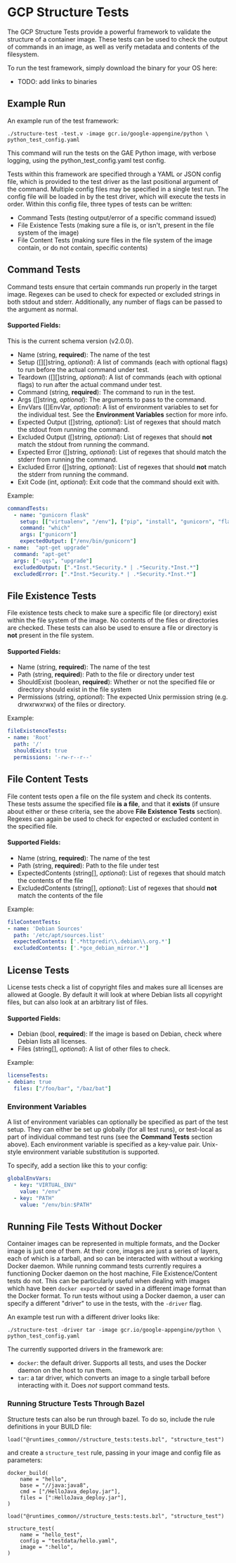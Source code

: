 GCP Structure Tests
====================

The GCP Structure Tests provide a powerful framework to validate the structure 
of a container image. These tests can be used to check the output of commands 
in an image, as well as verify metadata and contents of the filesystem.

To run the test framework, simply download the binary for your OS here:
- TODO: add links to binaries

## Example Run
An example run of the test framework:
```shell
./structure-test -test.v -image gcr.io/google-appengine/python \
python_test_config.yaml
```
This command will run the tests on the GAE Python image, with verbose logging, 
using the python_test_config.yaml test config.

Tests within this framework are specified through a YAML or JSON config file, 
which is provided to the test driver as the last positional argument of the 
command. Multiple config files may be specified in a single test run. The 
config file will be loaded in by the test driver, which will execute the tests 
in order. Within this config file, three types of tests can be written: 

- Command Tests (testing output/error of a specific command issued)
- File Existence Tests (making sure a file is, or isn't, present in the 
file system of the image)
- File Content Tests (making sure files in the file system of the image 
contain, or do not contain, specific contents)

## Command Tests
Command tests ensure that certain commands run properly in the target image.
Regexes can be used to check for expected or excluded strings in both stdout 
and stderr. Additionally, any number of flags can be passed to the argument 
as normal.

#### Supported Fields:

This is the current schema version (v2.0.0).

- Name (string, **required**): The name of the test
- Setup ([][]string, *optional*): A list of commands 
(each with optional flags) to run before the actual command under test.
- Teardown ([][]string, *optional*): A list of commands 
(each with optional flags) to run after the actual command under test.
- Command (string, **required**): The command to run in the test.
- Args ([]string, *optional*): The arguments to pass to the command.
- EnvVars ([]EnvVar, *optional*): A list of environment variables to set for 
the individual test. See the **Environment Variables** section for more info.
- Expected Output ([]string, *optional*): List of regexes that should 
match the stdout from running the command.
- Excluded Output ([]string, *optional*): List of regexes that should **not** 
match the stdout from running the command.
- Expected Error ([]string, *optional*): List of regexes that should 
match the stderr from running the command.
- Excluded Error ([]string, *optional*): List of regexes that should **not** 
match the stderr from running the command.
- Exit Code (int, *optional*): Exit code that the command should exit with.

Example:
```yaml
commandTests:
  - name: "gunicorn flask"
    setup: [["virtualenv", "/env"], ["pip", "install", "gunicorn", "flask"]]
    command: "which"
    args: ["gunicorn"]
    expectedOutput: ["/env/bin/gunicorn"]
- name:  "apt-get upgrade"
  command: "apt-get"
  args: ["-qqs", "upgrade"]
  excludedOutput: [".*Inst.*Security.* | .*Security.*Inst.*"]
  excludedError: [".*Inst.*Security.* | .*Security.*Inst.*"]  
```


## File Existence Tests
File existence tests check to make sure a specific file (or directory) exist 
within the file system of the image. No contents of the files or directories 
are checked. These tests can also be used to ensure a file or directory is 
**not** present in the file system.

#### Supported Fields:

- Name (string, **required**): The name of the test
- Path (string, **required**): Path to the file or directory under test
- ShouldExist (boolean, **required**): Whether or not the specified file or 
directory should exist in the file system
- Permissions (string, *optional*): The expected Unix permission string (e.g.
  drwxrwxrwx) of the files or directory.

Example:
```yaml
fileExistenceTests:
- name: 'Root'
  path: '/'
  shouldExist: true
  permissions: '-rw-r--r--'
```

## File Content Tests
File content tests open a file on the file system and check its contents. 
These tests assume the specified file **is a file**, and that it **exists** 
(if unsure about either or these criteria, see the above 
**File Existence Tests** section). Regexes can again be used to check for 
expected or excluded content in the specified file.

#### Supported Fields:

- Name (string, **required**): The name of the test
- Path (string, **required**): Path to the file under test
- ExpectedContents (string[], *optional*): List of regexes that 
should match the contents of the file
- ExcludedContents (string[], *optional*): List of regexes that 
should **not** match the contents of the file

Example:
```yaml
fileContentTests:
- name: 'Debian Sources'
  path: '/etc/apt/sources.list'
  expectedContents: ['.*httpredir\\.debian\\.org.*']
  excludedContents: ['.*gce_debian_mirror.*']
```

## License Tests
License tests check a list of copyright files and makes sure all licenses are
allowed at Google. By default it will look at where Debian lists all copyright
files, but can also look at an arbitrary list of files.

#### Supported Fields:

- Debian (bool, **required**): If the image is based on Debian, check where
  Debian lists all licenses.
- Files (string[], *optional*): A list of other files to check.

Example:
```yaml
licenseTests:
- debian: true
  files: ["/foo/bar", "/baz/bat"]
```

### Environment Variables
A list of environment variables can optionally be specified as part of the 
test setup. They can either be set up globally (for all test runs), or 
test-local as part of individual command test runs (see the **Command Tests** 
section above). Each environment variable is specified as a key-value pair. 
Unix-style environment variable substitution is supported.

To specify, add a section like this to your config:

```yaml
globalEnvVars:
  - key: "VIRTUAL_ENV"
    value: "/env"
  - key: "PATH"
    value: "/env/bin:$PATH"
```


## Running File Tests Without Docker

Container images can be represented in multiple formats, and the Docker image 
is just one of them. At their core, images are just a series of layers, each 
of which is a tarball, and so can be interacted with without a working Docker 
daemon. While running command tests currently requires a functioning Docker 
daemon on the host machine, File Existence/Content tests do not. This can be 
particularly useful when dealing with images which have been `docker export`ed 
or saved in a different image format than the Docker format. To run tests 
without using a Docker daemon, a user can specify a different "driver" to use 
in the tests, with the `-driver` flag.

An example test run with a different driver looks like:
```shell
./structure-test -driver tar -image gcr.io/google-appengine/python \
python_test_config.yaml
```

The currently supported drivers in the framework are:
- `docker`: the default driver. 
Supports all tests, and uses the Docker daemon on the host to run them.
- `tar`: a tar driver, which converts an image to a single tarball before 
interacting with it. Does *not* support command tests.


### Running Structure Tests Through Bazel
Structure tests can also be run through bazel. 
To do so, include the rule definitions in your BUILD file:

```BUILD
load("@runtimes_common//structure_tests:tests.bzl", "structure_test")
```

and create a `structure_test` rule, passing in your image and config 
file as parameters:

```BUILD
docker_build(
    name = "hello",
    base = "//java:java8",
    cmd = ["/HelloJava_deploy.jar"],
    files = [":HelloJava_deploy.jar"],
)

load("@runtimes_common//structure_tests:tests.bzl", "structure_test")

structure_test(
    name = "hello_test",
    config = "testdata/hello.yaml",
    image = ":hello",
)
```